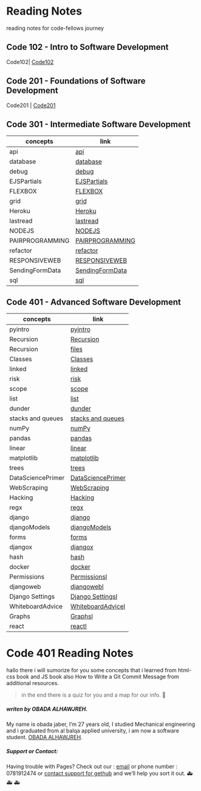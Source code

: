 # Reading Notes
reading notes for code-fellows journey
## Code 102 - Intro to Software Development

Code102| [Code102](https://github.com/Obada-gh/Code102-reading-notes)

## Code 201 - Foundations of Software Development

Code201 | [Code201](https://github.com/Obada-gh/reading-notes-201)

## Code 301 - Intermediate Software Development

concepts | link
------------ | -------------
 api |[api](https://obada-gh.github.io/reading-notes/301/api)
 database| [database](https://obada-gh.github.io/reading-notes/301/database)
 debug |[debug](https://obada-gh.github.io/reading-notes/301/debug)
 EJSPartials| [EJSPartials](https://obada-gh.github.io/reading-notes/301/EJSPartials)
 FLEXBOX| [FLEXBOX](https://obada-gh.github.io/reading-notes/301/FLEXBOX)
 grid| [grid](https://obada-gh.github.io/reading-notes/301/grid)
 Heroku| [Heroku](https://obada-gh.github.io/reading-notes/301/Heroku)
 lastread| [lastread](https://obada-gh.github.io/reading-notes/301/lastread)
 NODEJS| [NODEJS](https://obada-gh.github.io/reading-notes/301/NODEJS)
 PAIRPROGRAMMING| [PAIRPROGRAMMING](https://obada-gh.github.io/reading-notes/301/PAIRPROGRAMMING)
 refactor| [refactor](https://obada-gh.github.io/reading-notes/301/refactor)
 RESPONSIVEWEB| [RESPONSIVEWEB](https://obada-gh.github.io/reading-notes/301/RESPONSIVEWEB)
 SendingFormData| [SendingFormData](https://obada-gh.github.io/reading-notes/301/SendingFormData)
 sql| [sql](https://obada-gh.github.io/reading-notes/301/sql)

 

## Code 401 - Advanced Software Development

concepts | link
------------ | -------------
pyintro |[pyintro](https://obada-gh.github.io/reading-notes/401/pyintro)
Recursion |[Recursion](https://obada-gh.github.io/reading-notes/401/Recursion)
Recursion |[files](https://obada-gh.github.io/reading-notes/401/files/)
Classes |[Classes](https://obada-gh.github.io/reading-notes/401/Classes)
linked |[linked](https://obada-gh.github.io/reading-notes/401/linked)
risk |[risk](https://obada-gh.github.io/reading-notes/401/risk)
scope |[scope](https://obada-gh.github.io/reading-notes/401/scope)
list |[list](https://obada-gh.github.io/reading-notes/401/list)
dunder |[dunder](https://obada-gh.github.io/reading-notes/401/dunder)
stacks and queues |[stacks and queues](https://obada-gh.github.io/reading-notes/401/stack)
numPy |[numPy](https://obada-gh.github.io/reading-notes/401/numpy)
pandas |[pandas](https://obada-gh.github.io/reading-notes/401/pandas)
linear |[linear](https://obada-gh.github.io/reading-notes/401/linear)
matplotlib |[matplotlib](https://obada-gh.github.io/reading-notes/401/matplotlib)
trees |[trees](https://obada-gh.github.io/reading-notes/401/trees)
DataSciencePrimer |[DataSciencePrimer](https://obada-gh.github.io/reading-notes/401/DataSciencePrimer)
WebScraping |[WebScraping](https://obada-gh.github.io/reading-notes/401/WebScraping)
Hacking |[Hacking](https://obada-gh.github.io/reading-notes/401/Hacking)
regx |[regx](https://obada-gh.github.io/reading-notes/401/regx)
django |[django](https://obada-gh.github.io/reading-notes/401/django)
djangoModels |[djangoModels](https://obada-gh.github.io/reading-notes/401/djangoModels)
forms |[forms](https://obada-gh.github.io/reading-notes/401/forms)
djangox |[djangox](https://obada-gh.github.io/reading-notes/401/djangox)
hash |[hash](https://obada-gh.github.io/reading-notes/401/hash)
docker |[docker](https://obada-gh.github.io/reading-notes/401/docker)
Permissions |[Permissionsl](https://obada-gh.github.io/reading-notes/401/Permissions)
djangoweb |[djangowebl](https://obada-gh.github.io/reading-notes/401/djangoweb)
Django Settings |[Django Settingsl](https://obada-gh.github.io/reading-notes/401/DjangoSettings)
WhiteboardAdvice |[WhiteboardAdvicel](https://obada-gh.github.io/reading-notes/401/WhiteboardAdvice)
Graphs |[Graphsl](https://obada-gh.github.io/reading-notes/401/Graphs)
react |[reactl](https://obada-gh.github.io/reading-notes/401/react)
   

   






# Code 401 Reading Notes
hallo there i will sumorize for you some concepts that i learned from html-css book and JS book also How to Write a Git Commit Message from additional resources.
>in the end there is a quiz for you and a map for our info. &#128175;








##### *writen by OBADA ALHAWJREH.*

My name is obada jaber, I’m 27 years old, I studied Mechanical engineering and i graduated from al balqa applied university, i am now a software student. [OBADA ALHAWJREH](https://github.com/Obada-gh). 

##### *Support or Contact:*

Having trouble with Pages? Check out our : [email](obada7jaber7@gmail.com) or phone number : 0781912474 or [contact support for gethub](https://support.github.com/contact) and we’ll help you sort it out. &#x1F691; &#x1F691; &#x1F691;

